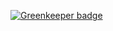 

[![Greenkeeper badge](https://badges.greenkeeper.io/axetroy/gulp-mark.svg)](https://greenkeeper.io/)